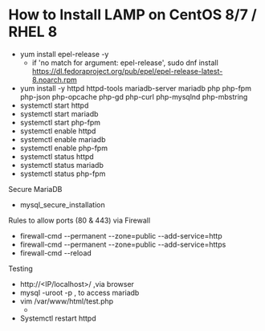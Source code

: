 ﻿# **How to Install LAMP on CentOS 8/7 / RHEL 8**

- yum install epel-release -y
  - if 'no match for argument: epel-release', sudo dnf install https://dl.fedoraproject.org/pub/epel/epel-release-latest-8.noarch.rpm
- yum install -y httpd httpd-tools mariadb-server mariadb php php-fpm php-json php-opcache php-gd php-curl php-mysqlnd php-mbstring
- systemctl start httpd
- systemctl start mariadb 
- systemctl start php-fpm
- systemctl enable httpd
- systemctl enable mariadb
- systemctl enable php-fpm 
- systemctl status httpd
- systemctl status mariadb
- systemctl status php-fpm 

Secure MariaDB

- mysql\_secure\_installation 

Rules to allow ports (80 & 443) via Firewall

- firewall-cmd --permanent --zone=public --add-service=http
- firewall-cmd --permanent --zone=public --add-service=https
- firewall-cmd --reload

Testing


- http://<IP/localhost>/ ,via browser
- mysql -uroot -p , to access mariadb
- vim /var/www/html/test.php 
  - <?php phpinfo(); ?>
- Systemctl restart httpd
